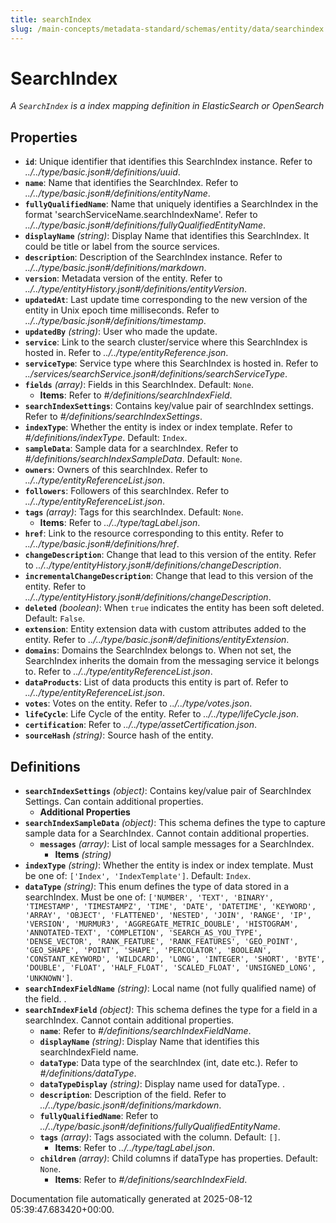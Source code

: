 ```yaml
---
title: searchIndex
slug: /main-concepts/metadata-standard/schemas/entity/data/searchindex
---
```


# SearchIndex

*A `SearchIndex` is a index mapping definition in ElasticSearch or OpenSearch*

## Properties

- **`id`**: Unique identifier that identifies this SearchIndex instance. Refer to *../../type/basic.json#/definitions/uuid*.
- **`name`**: Name that identifies the SearchIndex. Refer to *../../type/basic.json#/definitions/entityName*.
- **`fullyQualifiedName`**: Name that uniquely identifies a SearchIndex in the format 'searchServiceName.searchIndexName'. Refer to *../../type/basic.json#/definitions/fullyQualifiedEntityName*.
- **`displayName`** *(string)*: Display Name that identifies this SearchIndex. It could be title or label from the source services.
- **`description`**: Description of the SearchIndex instance. Refer to *../../type/basic.json#/definitions/markdown*.
- **`version`**: Metadata version of the entity. Refer to *../../type/entityHistory.json#/definitions/entityVersion*.
- **`updatedAt`**: Last update time corresponding to the new version of the entity in Unix epoch time milliseconds. Refer to *../../type/basic.json#/definitions/timestamp*.
- **`updatedBy`** *(string)*: User who made the update.
- **`service`**: Link to the search cluster/service where this SearchIndex is hosted in. Refer to *../../type/entityReference.json*.
- **`serviceType`**: Service type where this SearchIndex is hosted in. Refer to *../services/searchService.json#/definitions/searchServiceType*.
- **`fields`** *(array)*: Fields in this SearchIndex. Default: `None`.
  - **Items**: Refer to *#/definitions/searchIndexField*.
- **`searchIndexSettings`**: Contains key/value pair of searchIndex settings. Refer to *#/definitions/searchIndexSettings*.
- **`indexType`**: Whether the entity is index or index template. Refer to *#/definitions/indexType*. Default: `Index`.
- **`sampleData`**: Sample data for a searchIndex. Refer to *#/definitions/searchIndexSampleData*. Default: `None`.
- **`owners`**: Owners of this searchIndex. Refer to *../../type/entityReferenceList.json*.
- **`followers`**: Followers of this searchIndex. Refer to *../../type/entityReferenceList.json*.
- **`tags`** *(array)*: Tags for this searchIndex. Default: `None`.
  - **Items**: Refer to *../../type/tagLabel.json*.
- **`href`**: Link to the resource corresponding to this entity. Refer to *../../type/basic.json#/definitions/href*.
- **`changeDescription`**: Change that lead to this version of the entity. Refer to *../../type/entityHistory.json#/definitions/changeDescription*.
- **`incrementalChangeDescription`**: Change that lead to this version of the entity. Refer to *../../type/entityHistory.json#/definitions/changeDescription*.
- **`deleted`** *(boolean)*: When `true` indicates the entity has been soft deleted. Default: `False`.
- **`extension`**: Entity extension data with custom attributes added to the entity. Refer to *../../type/basic.json#/definitions/entityExtension*.
- **`domains`**: Domains the SearchIndex belongs to. When not set, the SearchIndex inherits the domain from the messaging service it belongs to. Refer to *../../type/entityReferenceList.json*.
- **`dataProducts`**: List of data products this entity is part of. Refer to *../../type/entityReferenceList.json*.
- **`votes`**: Votes on the entity. Refer to *../../type/votes.json*.
- **`lifeCycle`**: Life Cycle of the entity. Refer to *../../type/lifeCycle.json*.
- **`certification`**: Refer to *../../type/assetCertification.json*.
- **`sourceHash`** *(string)*: Source hash of the entity.
## Definitions

- **`searchIndexSettings`** *(object)*: Contains key/value pair of SearchIndex Settings. Can contain additional properties.
  - **Additional Properties**
- **`searchIndexSampleData`** *(object)*: This schema defines the type to capture sample data for a SearchIndex. Cannot contain additional properties.
  - **`messages`** *(array)*: List of local sample messages for a SearchIndex.
    - **Items** *(string)*
- **`indexType`** *(string)*: Whether the entity is index or index template. Must be one of: `['Index', 'IndexTemplate']`. Default: `Index`.
- **`dataType`** *(string)*: This enum defines the type of data stored in a searchIndex. Must be one of: `['NUMBER', 'TEXT', 'BINARY', 'TIMESTAMP', 'TIMESTAMPZ', 'TIME', 'DATE', 'DATETIME', 'KEYWORD', 'ARRAY', 'OBJECT', 'FLATTENED', 'NESTED', 'JOIN', 'RANGE', 'IP', 'VERSION', 'MURMUR3', 'AGGREGATE_METRIC_DOUBLE', 'HISTOGRAM', 'ANNOTATED-TEXT', 'COMPLETION', 'SEARCH_AS_YOU_TYPE', 'DENSE_VECTOR', 'RANK_FEATURE', 'RANK_FEATURES', 'GEO_POINT', 'GEO_SHAPE', 'POINT', 'SHAPE', 'PERCOLATOR', 'BOOLEAN', 'CONSTANT_KEYWORD', 'WILDCARD', 'LONG', 'INTEGER', 'SHORT', 'BYTE', 'DOUBLE', 'FLOAT', 'HALF_FLOAT', 'SCALED_FLOAT', 'UNSIGNED_LONG', 'UNKNOWN']`.
- **`searchIndexFieldName`** *(string)*: Local name (not fully qualified name) of the field. .
- **`searchIndexField`** *(object)*: This schema defines the type for a field in a searchIndex. Cannot contain additional properties.
  - **`name`**: Refer to *#/definitions/searchIndexFieldName*.
  - **`displayName`** *(string)*: Display Name that identifies this searchIndexField name.
  - **`dataType`**: Data type of the searchIndex (int, date etc.). Refer to *#/definitions/dataType*.
  - **`dataTypeDisplay`** *(string)*: Display name used for dataType. .
  - **`description`**: Description of the field. Refer to *../../type/basic.json#/definitions/markdown*.
  - **`fullyQualifiedName`**: Refer to *../../type/basic.json#/definitions/fullyQualifiedEntityName*.
  - **`tags`** *(array)*: Tags associated with the column. Default: `[]`.
    - **Items**: Refer to *../../type/tagLabel.json*.
  - **`children`** *(array)*: Child columns if dataType has properties. Default: `None`.
    - **Items**: Refer to *#/definitions/searchIndexField*.


Documentation file automatically generated at 2025-08-12 05:39:47.683420+00:00.
